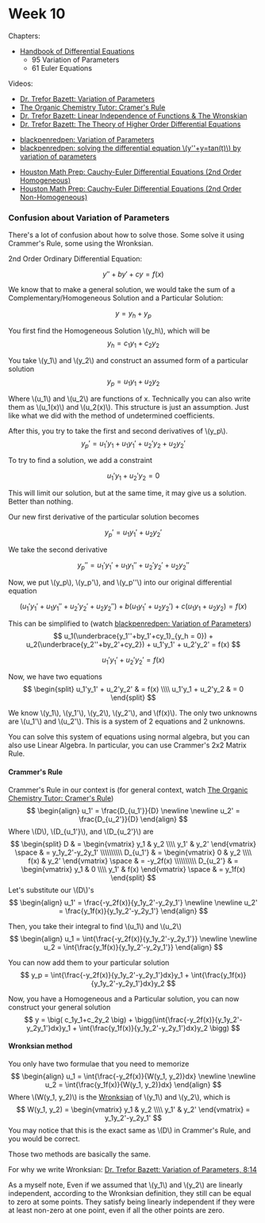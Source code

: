 # Week 10

Chapters:
- [Handbook of Differential Equations](https://annas-archive.org/md5/49f513e7bc62370eae64309c5d3309e7)
    - 95 Variation of Parameters
    - 61 Euler Equations

Videos:
- [Dr. Trefor Bazett: Variation of Parameters](https://youtube.com/watch?v=wSMad7QpaqE)
- [The Organic Chemistry Tutor: Cramer's Rule](https://youtube.com/watch?v=vXqlIOX2itM)
- [Dr. Trefor Bazett: Linear Independence of Functions & The Wronskian](https://youtube.com/watch?v=4z5aL3aGVQs)
- [Dr. Trefor Bazett: The Theory of Higher Order Differential Equations](https://youtube.com/watch?v=7vwDp94wEhg)
<!---->
- [blackpenredpen: Variation of Parameters](https://youtube.com/watch?v=BaK4Mkn1k1Y)
- [blackpenredpen:  solving the differential equation \\(y''+y=tan(t)\\) by variation of parameters](https://youtube.com/watch?v=H8DH7KwcuUQ)
<!---->
- [Houston Math Prep: Cauchy-Euler Differential Equations (2nd Order Homogeneous)](https://www.youtube.com/watch?v=ep7xoctAlEY)
- [Houston Math Prep: Cauchy-Euler Differential Equations (2nd Order Non-Homogeneous)](https://www.youtube.com/watch?v=KTx6KXcJwSA)

### Confusion about Variation of Parameters
There's a lot of confusion about how to solve those. Some solve it using Crammer's Rule, some using the Wronksian.

2nd Order Ordinary Differential Equation:

$$
y′′+by′+cy=f(x)
$$

We know that to make a general solution, we would take the sum of a Complementary/Homogeneous Solution and a Particular Solution:

$$
y = y_h + y_p
$$

You first find the Homogeneous Solution \\(y_h\\), which will be
$$
y_h = c_1y_1+c_2y_2
$$

You take \\(y_1\\) and \\(y_2\\) and construct an assumed form of a particular solution
$$
y_p = u_1y_1 + u_2y_2
$$

Where \\(u_1\\) and \\(u_2\\) are functions of x. Technically you can also write them as \\(u_1(x)\\) and \\(u_2(x)\\). This structure is just an assumption. Just like what we did with the method of undetermined coefficients.

After this, you try to take the first and second derivatives of \\(y_p\\).
$$
y_p' = u_1'y_1 + u_1y_1' + u_2'y_2 + u_2y_2'
$$

To try to find a solution, we add a constraint

$$
u_1'y_1 + u_2'y_2 = 0
$$

This will limit our solution, but at the same time, it may give us a solution. Better than nothing.

Our new first derivative of the particular solution becomes

$$
y_p' = u_1y_1' + u_2y_2'
$$

We take the second derivative

$$
y_p'' = u_1'y_1' + u_1y_1'' + u_2'y_2' + u_2y_2''
$$

Now, we put \\(y_p\\), \\(y_p'\\), and \\(y_p''\\) into our original differential equation

$$
\big(u_1'y_1' + u_1y_1'' + u_2'y_2' + u_2y_2''\big) + b\big(u_1y_1' + u_2y_2'\big) + c\big(u_1y_1 + u_2y_2\big)=f(x)
$$

This can be simplified to (watch [blackpenredpen: Variation of Parameters](https://youtube.com/watch?v=BaK4Mkn1k1Y))
$$
u_1(\underbrace{y_1''+by_1'+cy_1}_{y_h = 0}) + u_2(\underbrace{y_2''+by_2'+cy_2}) + u_1'y_1' + u_2'y_2' = f(x)
$$

$$
u_1'y_1' + u_2'y_2' = f(x)
$$

Now, we have two equations
$$
\begin{split}
u_1'y_1' + u_2'y_2' & = f(x) \\\\
u_1'y_1 + u_2'y_2 & = 0
\end{split}
$$

We know \\(y_1\\), \\(y_1'\\), \\(y_2\\), \\(y_2'\\), and \\(f(x)\\). The only two unknowns are \\(u_1'\\) and \\(u_2'\\). This is a system of 2 equations and 2 unknowns.

You can solve this system of equations using normal algebra, but you can also use Linear Algebra. In particular, you can use Crammer's 2x2 Matrix Rule.

#### Crammer's Rule
Crammer's Rule in our context is (for general context, watch [The Organic Chemistry Tutor: Cramer's Rule](https://youtube.com/watch?v=vXqlIOX2itM))
$$
\begin{align}
u_1' = \frac{D_{u_1'}}{D} \newline \newline
u_2' = \frac{D_{u_2'}}{D}
\end{align}
$$
Where \\(D\\), \\(D_{u_1'}\\), and \\(D_{u_2'}\\) are
$$
\begin{split}
D & = \begin{vmatrix} y_1 & y_2 \\\\ y_1' & y_2' \end{vmatrix} \space & = y_1y_2'-y_2y_1' \\\\\\\\\\
D_{u_1'} & = \begin{vmatrix} 0 & y_2 \\\\ f(x) & y_2' \end{vmatrix} \space & = -y_2f(x) \\\\\\\\\\
D_{u_2'} & = \begin{vmatrix} y_1 & 0 \\\\ y_1' & f(x) \end{vmatrix} \space & = y_1f(x)
\end{split}
$$
Let's substitute our \\(D\\)'s
$$
\begin{align}
u_1' = \frac{-y_2f(x)}{y_1y_2'-y_2y_1'} \newline \newline
u_2' = \frac{y_1f(x)}{y_1y_2'-y_2y_1'}
\end{align}
$$

Then, you take their integral to find \\(u_1\\) and \\(u_2\\)
$$
\begin{align}
u_1 = \int{\frac{-y_2f(x)}{y_1y_2'-y_2y_1'}} \newline \newline
u_2 = \int{\frac{y_1f(x)}{y_1y_2'-y_2y_1'}}
\end{align}
$$

You can now add them to your particular solution
$$
y_p = \int{\frac{-y_2f(x)}{y_1y_2'-y_2y_1'}dx}y_1 + \int{\frac{y_1f(x)}{y_1y_2'-y_2y_1'}dx}y_2
$$

Now, you have a Homogeneous and a Particular solution, you can now construct your general solution
$$
y = \big( c_1y_1+c_2y_2 \big) + \bigg(\int{\frac{-y_2f(x)}{y_1y_2'-y_2y_1'}dx}y_1 + \int{\frac{y_1f(x)}{y_1y_2'-y_2y_1'}dx}y_2 \bigg)
$$

#### Wronksian method
You only have two formulae that you need to memorize
$$
\begin{align}
u_1 = \int{\frac{-y_2f(x)}{W(y_1, y_2)}dx} \newline \newline
u_2 = \int{\frac{y_1f(x)}{W(y_1, y_2)}dx}
\end{align}
$$
Where \\(W(y_1, y_2)\\) is the [Wronksian](https://en.wikipedia.org/wiki/Wronskian) of \\(y_1\\) and \\(y_2\\), which is
$$
W(y_1, y_2) = \begin{vmatrix} y_1 & y_2 \\\\ y_1' & y_2' \end{vmatrix}  = y_1y_2'-y_2y_1'
$$
You may notice that this is the exact same as \\(D\\) in Crammer's Rule, and you would be correct.

Those two methods are basically the same.

For why we write Wronksian: [Dr. Trefor Bazett: Variation of Parameters, 8:14](https://youtube.com/watch?v=wSMad7QpaqE&t=493)

As a myself note, Even if we assumed that \\(y_1\\) and \\(y_2\\) are linearly independent, according to the Wronksian definition, they still can be equal to zero at some points. They satisfy being linearly independent if they were at least non-zero at one point, even if all the other points are zero.